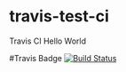 # travis-test-ci
Travis CI Hello World

#Travis Badge
[![Build Status](https://travis-ci.com/seun19/travis-test-ci.svg?branch=master)](https://travis-ci.com/seun19/travis-test-ci)
